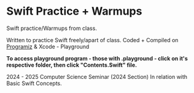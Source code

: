 # Swift Practice + Warmups
Swift practice/Warmups from class.

Written to practice Swift freely/apart of class. Coded + Compiled on
[Programiz](https://www.programiz.com/swift/online-compiler/)
& Xcode - Playground

**To access playground program - those with .playground - click on it's respective folder, then click "Contents.Swift" file.**  

2024 - 2025 Computer Science Seminar (2024 Section)
In relation with Basic Swift Concepts.
